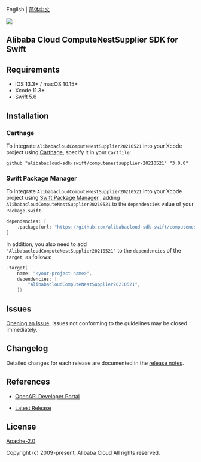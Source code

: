 English | [简体中文](README-CN.md)

![](https://aliyunsdk-pages.alicdn.com/icons/AlibabaCloud.svg)

## Alibaba Cloud ComputeNestSupplier SDK for Swift

## Requirements

- iOS 13.3+ / macOS 10.15+
- Xcode 11.3+
- Swift 5.6

## Installation

### Carthage

To integrate `AlibabacloudComputeNestSupplier20210521` into your Xcode project using [Carthage](https://github.com/Carthage/Carthage), specify it in your `Cartfile`:

```ogdl
github "alibabacloud-sdk-swift/computenestsupplier-20210521" "3.0.0"
```

### Swift Package Manager

To integrate `AlibabacloudComputeNestSupplier20210521` into your Xcode project using [Swift Package Manager](https://swift.org/package-manager/) , adding `AlibabacloudComputeNestSupplier20210521` to the `dependencies` value of your `Package.swift`.

```swift
dependencies: [
    .package(url: "https://github.com/alibabacloud-sdk-swift/computenestsupplier-20210521.git", from: "3.0.0")
]
```

In addition, you also need to add `"AlibabacloudComputeNestSupplier20210521"` to the `dependencies` of the `target`, as follows:

```swift
.target(
    name: "<your-project-name>",
    dependencies: [
        "AlibabacloudComputeNestSupplier20210521",
    ])
```

## Issues

[Opening an Issue](https://github.com/alibabacloud-sdk-swift/computenestsupplier-20210521/issues/new), Issues not conforming to the guidelines may be closed immediately.

## Changelog

Detailed changes for each release are documented in the [release notes](./ChangeLog.txt).

## References

* [OpenAPI Developer Portal](https://next.api.alibabacloud.com/home)
- [Latest Release](https://github.com/alibabacloud-sdk-swift/computenestsupplier-20210521)

## License

[Apache-2.0](http://www.apache.org/licenses/LICENSE-2.0)

Copyright (c) 2009-present, Alibaba Cloud All rights reserved.
